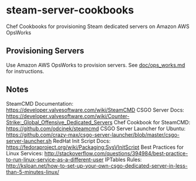 # steam-server-cookbooks

Chef Cookbooks for provisioning Steam dedicated servers on Amazon AWS OpsWorks

## Provisioning Servers

Use Amazon AWS OpsWorks to provision servers. See [doc/ops_works.md](./doc/ops_works.md) for instructions.

## Notes

SteamCMD Documentation: https://developer.valvesoftware.com/wiki/SteamCMD
CSGO Server Docs: https://developer.valvesoftware.com/wiki/Counter-Strike:_Global_Offensive_Dedicated_Servers
Chef Cookbook for SteamCMD: https://github.com/odcinek/steamcmd
CSGO Server Launcher for Ubuntu: https://github.com/crazy-max/csgo-server-launcher/blob/master/csgo-server-launcher.sh
RedHat Init Script Docs: https://fedoraproject.org/wiki/Packaging:SysVInitScript
Best Practices for Linux Services: http://stackoverflow.com/questions/394984/best-practice-to-run-linux-service-as-a-different-user
IPTables Rules: http://ksloan.net/how-to-set-up-your-own-csgo-dedicated-server-in-less-than-5-minutes-linux/
